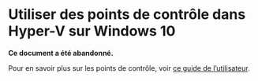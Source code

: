 # Utiliser des points de contrôle dans Hyper-V sur Windows 10

**Ce document a été abandonné.**

Pour en savoir plus sur les points de contrôle, voir [ce guide de l’utilisateur](../user_guide/checkpoints.md).




